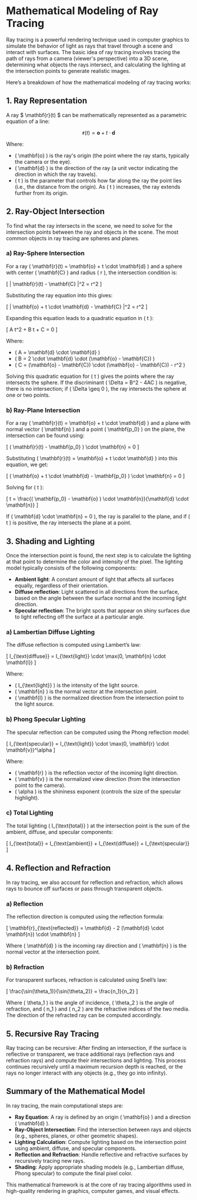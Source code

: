 # Mathematical Modeling of Ray Tracing

Ray tracing is a powerful rendering technique used in computer graphics to simulate the behavior of light as rays that travel through a scene and interact with surfaces. The basic idea of ray tracing involves tracing the path of rays from a camera (viewer's perspective) into a 3D scene, determining what objects the rays intersect, and calculating the lighting at the intersection points to generate realistic images.

Here’s a breakdown of how the mathematical modeling of ray tracing works:

## 1. Ray Representation

A ray $ \mathbf{r}(t) $ can be mathematically represented as a parametric equation of a line:

$$
\mathbf{r}(t) = \mathbf{o} + t \cdot \mathbf{d}
$$

Where:

- \( \mathbf{o} \) is the ray's origin (the point where the ray starts, typically the camera or the eye).
- \( \mathbf{d} \) is the direction of the ray (a unit vector indicating the direction in which the ray travels).
- \( t \) is the parameter that controls how far along the ray the point lies (i.e., the distance from the origin). As \( t \) increases, the ray extends further from its origin.

## 2. Ray-Object Intersection

To find what the ray intersects in the scene, we need to solve for the intersection points between the ray and objects in the scene. The most common objects in ray tracing are spheres and planes.

### a) Ray-Sphere Intersection

For a ray \( \mathbf{r}(t) = \mathbf{o} + t \cdot \mathbf{d} \) and a sphere with center \( \mathbf{C} \) and radius \( r \), the intersection condition is:

\[
\| \mathbf{r}(t) - \mathbf{C} \|^2 = r^2
\]

Substituting the ray equation into this gives:

\[
\| \mathbf{o} + t \cdot \mathbf{d} - \mathbf{C} \|^2 = r^2
\]

Expanding this equation leads to a quadratic equation in \( t \):

\[
A t^2 + B t + C = 0
\]

Where:

- \( A = \mathbf{d} \cdot \mathbf{d} \)
- \( B = 2 \cdot \mathbf{d} \cdot (\mathbf{o} - \mathbf{C}) \)
- \( C = (\mathbf{o} - \mathbf{C}) \cdot (\mathbf{o} - \mathbf{C}) - r^2 \)

Solving this quadratic equation for \( t \) gives the points where the ray intersects the sphere. If the discriminant \( \Delta = B^2 - 4AC \) is negative, there is no intersection; if \( \Delta \geq 0 \), the ray intersects the sphere at one or two points.

### b) Ray-Plane Intersection

For a ray \( \mathbf{r}(t) = \mathbf{o} + t \cdot \mathbf{d} \) and a plane with normal vector \( \mathbf{n} \) and a point \( \mathbf{p_0} \) on the plane, the intersection can be found using:

\[
( \mathbf{r}(t) - \mathbf{p_0} ) \cdot \mathbf{n} = 0
\]

Substituting \( \mathbf{r}(t) = \mathbf{o} + t \cdot \mathbf{d} \) into this equation, we get:

\[
( \mathbf{o} + t \cdot \mathbf{d} - \mathbf{p_0} ) \cdot \mathbf{n} = 0
\]

Solving for \( t \):

\[
t = \frac{( \mathbf{p_0} - \mathbf{o} ) \cdot \mathbf{n}}{\mathbf{d} \cdot \mathbf{n}}
\]

If \( \mathbf{d} \cdot \mathbf{n} = 0 \), the ray is parallel to the plane, and if \( t \) is positive, the ray intersects the plane at a point.

## 3. Shading and Lighting

Once the intersection point is found, the next step is to calculate the lighting at that point to determine the color and intensity of the pixel. The lighting model typically consists of the following components:

- **Ambient light**: A constant amount of light that affects all surfaces equally, regardless of their orientation.
- **Diffuse reflection**: Light scattered in all directions from the surface, based on the angle between the surface normal and the incoming light direction.
- **Specular reflection**: The bright spots that appear on shiny surfaces due to light reflecting off the surface at a particular angle.

### a) Lambertian Diffuse Lighting

The diffuse reflection is computed using Lambert’s law:

\[
I_{\text{diffuse}} = I_{\text{light}} \cdot \max(0, \mathbf{n} \cdot \mathbf{l})
\]

Where:

- \( I_{\text{light}} \) is the intensity of the light source.
- \( \mathbf{n} \) is the normal vector at the intersection point.
- \( \mathbf{l} \) is the normalized direction from the intersection point to the light source.

### b) Phong Specular Lighting

The specular reflection can be computed using the Phong reflection model:

\[
I_{\text{specular}} = I_{\text{light}} \cdot \max(0, \mathbf{r} \cdot \mathbf{v})^\alpha
\]

Where:

- \( \mathbf{r} \) is the reflection vector of the incoming light direction.
- \( \mathbf{v} \) is the normalized view direction (from the intersection point to the camera).
- \( \alpha \) is the shininess exponent (controls the size of the specular highlight).

### c) Total Lighting

The total lighting \( I_{\text{total}} \) at the intersection point is the sum of the ambient, diffuse, and specular components:

\[
I_{\text{total}} = I_{\text{ambient}} + I_{\text{diffuse}} + I_{\text{specular}}
\]

## 4. Reflection and Refraction

In ray tracing, we also account for reflection and refraction, which allows rays to bounce off surfaces or pass through transparent objects.

### a) Reflection

The reflection direction is computed using the reflection formula:

\[
\mathbf{r}_{\text{reflected}} = \mathbf{d} - 2 (\mathbf{d} \cdot \mathbf{n}) \cdot \mathbf{n}
\]

Where \( \mathbf{d} \) is the incoming ray direction and \( \mathbf{n} \) is the normal vector at the intersection point.

### b) Refraction

For transparent surfaces, refraction is calculated using Snell’s law:

\[
\frac{\sin(\theta_1)}{\sin(\theta_2)} = \frac{n_1}{n_2}
\]

Where \( \theta_1 \) is the angle of incidence, \( \theta_2 \) is the angle of refraction, and \( n_1 \) and \( n_2 \) are the refractive indices of the two media. The direction of the refracted ray can be computed accordingly.

## 5. Recursive Ray Tracing

Ray tracing can be recursive: After finding an intersection, if the surface is reflective or transparent, we trace additional rays (reflection rays and refraction rays) and compute their intersections and lighting. This process continues recursively until a maximum recursion depth is reached, or the rays no longer interact with any objects (e.g., they go into infinity).

## Summary of the Mathematical Model

In ray tracing, the main computational steps are:

- **Ray Equation**: A ray is defined by an origin \( \mathbf{o} \) and a direction \( \mathbf{d} \).
- **Ray-Object Intersection**: Find the intersection between rays and objects (e.g., spheres, planes, or other geometric shapes).
- **Lighting Calculation**: Compute lighting based on the intersection point using ambient, diffuse, and specular components.
- **Reflection and Refraction**: Handle reflective and refractive surfaces by recursively tracing new rays.
- **Shading**: Apply appropriate shading models (e.g., Lambertian diffuse, Phong specular) to compute the final pixel color.

This mathematical framework is at the core of ray tracing algorithms used in high-quality rendering in graphics, computer games, and visual effects.
